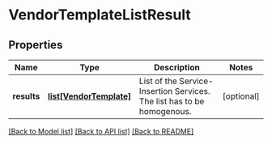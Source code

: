 # VendorTemplateListResult

## Properties
Name | Type | Description | Notes
------------ | ------------- | ------------- | -------------
**results** | [**list[VendorTemplate]**](VendorTemplate.md) | List of the Service-Insertion Services. The list has to be homogenous. | [optional] 

[[Back to Model list]](../README.md#documentation-for-models) [[Back to API list]](../README.md#documentation-for-api-endpoints) [[Back to README]](../README.md)

